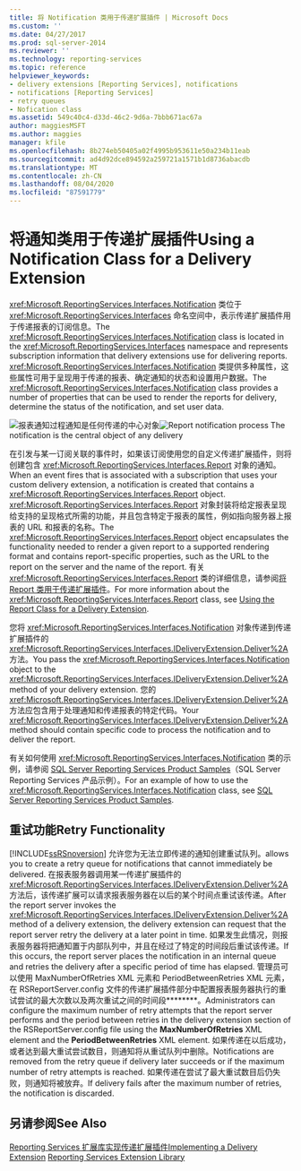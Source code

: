 ```yaml
---
title: 将 Notification 类用于传递扩展插件 | Microsoft Docs
ms.custom: ''
ms.date: 04/27/2017
ms.prod: sql-server-2014
ms.reviewer: ''
ms.technology: reporting-services
ms.topic: reference
helpviewer_keywords:
- delivery extensions [Reporting Services], notifications
- notifications [Reporting Services]
- retry queues
- Nofication class
ms.assetid: 549c40c4-d33d-46c2-9d6a-7bbb671ac67a
author: maggiesMSFT
ms.author: maggies
manager: kfile
ms.openlocfilehash: 8b274eb50405a02f4995b953611e50a234b11eab
ms.sourcegitcommit: ad4d92dce894592a259721a1571b1d8736abacdb
ms.translationtype: MT
ms.contentlocale: zh-CN
ms.lasthandoff: 08/04/2020
ms.locfileid: "87591779"
---
```

# <a name="using-a-notification-class-for-a-delivery-extension"></a><span data-ttu-id="fc81f-102">将通知类用于传递扩展插件</span><span class="sxs-lookup"><span data-stu-id="fc81f-102">Using a Notification Class for a Delivery Extension</span></span>
  <span data-ttu-id="fc81f-103"><xref:Microsoft.ReportingServices.Interfaces.Notification> 类位于 <xref:Microsoft.ReportingServices.Interfaces> 命名空间中，表示传递扩展插件用于传递报表的订阅信息。</span><span class="sxs-lookup"><span data-stu-id="fc81f-103">The <xref:Microsoft.ReportingServices.Interfaces.Notification> class is located in the <xref:Microsoft.ReportingServices.Interfaces> namespace and represents subscription information that delivery extensions use for delivering reports.</span></span> <span data-ttu-id="fc81f-104"><xref:Microsoft.ReportingServices.Interfaces.Notification> 类提供多种属性，这些属性可用于呈现用于传递的报表、确定通知的状态和设置用户数据。</span><span class="sxs-lookup"><span data-stu-id="fc81f-104">The <xref:Microsoft.ReportingServices.Interfaces.Notification> class provides a number of properties that can be used to render the reports for delivery, determine the status of the notification, and set user data.</span></span>

 <span data-ttu-id="fc81f-105">![报表通知过程](../../media/bk-ext-03.gif "报表通知进程")通知是任何传递的中心对象</span><span class="sxs-lookup"><span data-stu-id="fc81f-105">![Report notification process](../../media/bk-ext-03.gif "Report notification process") The notification is the central object of any delivery</span></span>

 <span data-ttu-id="fc81f-106">在引发与某一订阅关联的事件时，如果该订阅使用您的自定义传递扩展插件，则将创建包含 <xref:Microsoft.ReportingServices.Interfaces.Report> 对象的通知。</span><span class="sxs-lookup"><span data-stu-id="fc81f-106">When an event fires that is associated with a subscription that uses your custom delivery extension, a notification is created that contains a <xref:Microsoft.ReportingServices.Interfaces.Report> object.</span></span> <span data-ttu-id="fc81f-107"><xref:Microsoft.ReportingServices.Interfaces.Report> 对象封装将给定报表呈现给支持的呈现格式所需的功能，并且包含特定于报表的属性，例如指向服务器上报表的 URL 和报表的名称。</span><span class="sxs-lookup"><span data-stu-id="fc81f-107">The <xref:Microsoft.ReportingServices.Interfaces.Report> object encapsulates the functionality needed to render a given report to a supported rendering format and contains report-specific properties, such as the URL to the report on the server and the name of the report.</span></span> <span data-ttu-id="fc81f-108">有关 <xref:Microsoft.ReportingServices.Interfaces.Report> 类的详细信息，请参阅[将 Report 类用于传递扩展插件](../delivery-extension/using-the-report-class-for-a-delivery-extension.md)。</span><span class="sxs-lookup"><span data-stu-id="fc81f-108">For more information about the <xref:Microsoft.ReportingServices.Interfaces.Report> class, see [Using the Report Class for a Delivery Extension](../delivery-extension/using-the-report-class-for-a-delivery-extension.md).</span></span>

 <span data-ttu-id="fc81f-109">您将 <xref:Microsoft.ReportingServices.Interfaces.Notification> 对象传递到传递扩展插件的 <xref:Microsoft.ReportingServices.Interfaces.IDeliveryExtension.Deliver%2A> 方法。</span><span class="sxs-lookup"><span data-stu-id="fc81f-109">You pass the <xref:Microsoft.ReportingServices.Interfaces.Notification> object to the <xref:Microsoft.ReportingServices.Interfaces.IDeliveryExtension.Deliver%2A> method of your delivery extension.</span></span> <span data-ttu-id="fc81f-110">您的 <xref:Microsoft.ReportingServices.Interfaces.IDeliveryExtension.Deliver%2A> 方法应包含用于处理通知和传递报表的特定代码。</span><span class="sxs-lookup"><span data-stu-id="fc81f-110">Your <xref:Microsoft.ReportingServices.Interfaces.IDeliveryExtension.Deliver%2A> method should contain specific code to process the notification and to deliver the report.</span></span>

 <span data-ttu-id="fc81f-111">有关如何使用 <xref:Microsoft.ReportingServices.Interfaces.Notification> 类的示例，请参阅 [SQL Server Reporting Services Product Samples](https://go.microsoft.com/fwlink/?LinkId=177889)（SQL Server Reporting Services 产品示例）。</span><span class="sxs-lookup"><span data-stu-id="fc81f-111">For an example of how to use the <xref:Microsoft.ReportingServices.Interfaces.Notification> class, see [SQL Server Reporting Services Product Samples](https://go.microsoft.com/fwlink/?LinkId=177889).</span></span>

## <a name="retry-functionality"></a><span data-ttu-id="fc81f-112">重试功能</span><span class="sxs-lookup"><span data-stu-id="fc81f-112">Retry Functionality</span></span>
 [!INCLUDE[ssRSnoversion](../../../includes/ssrsnoversion-md.md)] <span data-ttu-id="fc81f-113">允许您为无法立即传递的通知创建重试队列。</span><span class="sxs-lookup"><span data-stu-id="fc81f-113">allows you to create a retry queue for notifications that cannot immediately be delivered.</span></span> <span data-ttu-id="fc81f-114">在报表服务器调用某一传递扩展插件的 <xref:Microsoft.ReportingServices.Interfaces.IDeliveryExtension.Deliver%2A> 方法后，该传递扩展可以请求报表服务器在以后的某个时间点重试该传递。</span><span class="sxs-lookup"><span data-stu-id="fc81f-114">After the report server invokes the <xref:Microsoft.ReportingServices.Interfaces.IDeliveryExtension.Deliver%2A> method of a delivery extension, the delivery extension can request that the report server retry the delivery at a later point in time.</span></span> <span data-ttu-id="fc81f-115">如果发生此情况，则报表服务器将把通知置于内部队列中，并且在经过了特定的时间段后重试该传递。</span><span class="sxs-lookup"><span data-stu-id="fc81f-115">If this occurs, the report server places the notification in an internal queue and retries the delivery after a specific period of time has elapsed.</span></span> <span data-ttu-id="fc81f-116">管理员可以使用 MaxNumberOfRetries XML 元素和 PeriodBetweenRetries XML 元素，在 RSReportServer.config 文件的传递扩展插件部分中配置报表服务器执行的重试尝试的最大次数以及两次重试之间的时间段\*\*\*\*\*\*\*\*。</span><span class="sxs-lookup"><span data-stu-id="fc81f-116">Administrators can configure the maximum number of retry attempts that the report server performs and the period between retries in the delivery extension section of the RSReportServer.config file using the **MaxNumberOfRetries** XML element and the **PeriodBetweenRetries** XML element.</span></span> <span data-ttu-id="fc81f-117">如果传递在以后成功，或者达到最大重试尝试数目，则通知将从重试队列中删除。</span><span class="sxs-lookup"><span data-stu-id="fc81f-117">Notifications are removed from the retry queue if delivery later succeeds or if the maximum number of retry attempts is reached.</span></span> <span data-ttu-id="fc81f-118">如果传递在尝试了最大重试数目后仍失败，则通知将被放弃。</span><span class="sxs-lookup"><span data-stu-id="fc81f-118">If delivery fails after the maximum number of retries, the notification is discarded.</span></span>

## <a name="see-also"></a><span data-ttu-id="fc81f-119">另请参阅</span><span class="sxs-lookup"><span data-stu-id="fc81f-119">See Also</span></span>
 <span data-ttu-id="fc81f-120">[Reporting Services 扩展库](../reporting-services-extension-library.md)[实现传递扩展插件](../delivery-extension/implementing-a-delivery-extension.md)</span><span class="sxs-lookup"><span data-stu-id="fc81f-120">[Implementing a Delivery Extension](../delivery-extension/implementing-a-delivery-extension.md) [Reporting Services Extension Library](../reporting-services-extension-library.md)</span></span>


